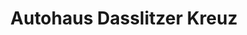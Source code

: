 ---
title: "Autohaus Dasslitzer Kreuz"
url: /langenwetzendorf/autohaus-dasslitzer-kreuz-am-dasslitzer-kreuz/
shop: Autowerkstatt
---